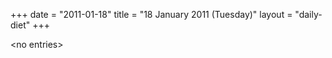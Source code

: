 +++
date = "2011-01-18"
title = "18 January 2011 (Tuesday)"
layout = "daily-diet"
+++

\<no entries\>